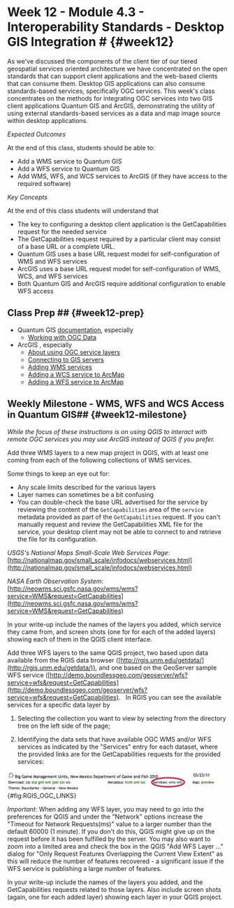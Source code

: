 <!---------------------------------------------------------------------------->
<!-- Week 12 ----------------------------------------------------------------->
<!---------------------------------------------------------------------------->

# Week 12 - Module 4.3 - Interoperability Standards - Desktop GIS Integration # {#week12}

As we've discussed the components of the client tier of our tiered geospatial services oriented architecture we have concentrated on the open standards that can support client applications and the web-based clients that can consume them. Desktop GIS applications can also consume standards-based services, specifically OGC services. This week's class concentrates on the methods for integrating OGC services into two GIS client applications Quantum GIS and ArcGIS, demonstrating the utility of using external standards-based services as a data and map image source within desktop applications.


*Expected Outcomes*

At the end of this class, students should be able to:

* Add a WMS service to Quantum GIS
* Add a WFS service to Quantum GIS
* Add WMS, WFS, and WCS services to ArcGIS (if they have access to the required software)


*Key Concepts*

At the end of this class students will understand that

* The key to configuring a desktop client application is the GetCapabilities request for the needed service
* The GetCapabilities request required by a particular client may consist of a base URL or a complete URL. 
* Quantum GIS uses a base URL request model for self-configuration of WMS and WFS services
* ArcGIS uses a base URL request model for self-configuration of WMS, WCS, and WFS services
* Both Quantum GIS and ArcGIS require additional configuration to enable WFS access 


## Class Prep ## {#week12-prep}

* Quantum GIS [documentation](http://docs.qgis.org/2.8/en/docs/user_manual/), especially
	* [Working with OGC Data](http://docs.qgis.org/2.8/en/docs/user_manual/working_with_ogc/index.html)
* ArcGIS [](), especially
	* [About using OGC service layers](http://desktop.arcgis.com/en/arcmap/10.3/map/web-maps-and-services/about-using-ogc-service-layers.htm)
	* [Connecting to GIS servers](http://desktop.arcgis.com/en/arcmap/10.3/manage-data/using-arccatalog/connecting-to-gis-servers.htm)
	* [Adding WMS services](http://desktop.arcgis.com/en/arcmap/10.3/map/web-maps-and-services/adding-wms-services.htm)
	* [Adding a WCS service to ArcMap](http://desktop.arcgis.com/en/arcmap/10.3/map/web-maps-and-services/adding-a-wcs-service-to-arcmap.htm)
	* [Adding a WFS service to ArcMap](http://desktop.arcgis.com/en/arcmap/10.3/map/web-maps-and-services/adding-a-wfs-service-to-arcmap.htm)

## Weekly Milestone - WMS, WFS and WCS Access in Quantum GIS## {#week12-milestone}

*While the focus of these instructions is on using QGIS to interact with remote OGC services you may use ArcGIS instead of QGIS if you prefer.*

Add three WMS layers to a new map project in QGIS, with at least one coming from each of the following collections of WMS services.

Some things to keep an eye out for:

* Any scale limits described for the various layers
* Layer names can sometimes be a bit confusing
* You can double-check the base URL advertised for the service by reviewing the content of the `GetCapabilities` area of the `service` metadata provided as part of the `GetCapabilities` request. If you can't manually request and review the GetCapabilities XML file for the service, your desktop client may not be able to connect to and retrieve the file for its configuration. 

_USGS's National Maps *Small-Scale Web Services* Page_: [http://nationalmap.gov/small_scale/infodocs/webservices.html](http://nationalmap.gov/small_scale/infodocs/webservices.html)

_NASA Earth Observation System_: [http://neowms.sci.gsfc.nasa.gov/wms/wms?service=WMS&request=GetCapabilities](http://neowms.sci.gsfc.nasa.gov/wms/wms?service=WMS&request=GetCapabilities)

In your write-up include the names of the layers you added, which service they came from, and screen shots (one for for each of the added layers) showing each of them in the QGIS client interface.

Add three WFS layers to the same QGIS project, two based upon data available from the RGIS data browser ([http://rgis.unm.edu/getdata/](http://rgis.unm.edu/getdata/)), and one based on the GeoServer sample WFS service ([http://demo.boundlessgeo.com/geoserver/wfs?service=wfs&request=GetCapabilities](http://demo.boundlessgeo.com/geoserver/wfs?service=wfs&request=GetCapabilities).   In RGIS you can see the available services for a specific data layer by 

1. Selecting the collection you want to view by selecting from the directory tree on the left side of the page; 

2. Identifying the data sets that have available OGC WMS and/or WFS services as indicated by the "Services" entry for each dataset, where the provided links are for the GetCapabilities requests for the provided services:

![Illustration highlighting where to see if a spacific dataset has an available OGC service](images/RGIS_OGCLinkScreenshot.jpg){#fig:RGIS_OGC_LINKS}

_Important_: When adding any WFS layer, you may need to go into the preferences for QGIS and under the "Network" options increase the "Timeout for Network Requests(ms)" value to a larger number than the default 60000 (1 minute). If you don't do this, QGIS might give up on the request before it has been fulfilled by the server. You may also want to zoom into a limited area and check the box in the QGIS "Add WFS Layer ..." dialog for "Only Request Features Overlapping the Current View Extent" as this will reduce the number of features recovered - a significant issue if the WFS service is publishing a large number of features.    

In your write-up include the names of the layers you added, and the GetCapabilities requests related to those layers. Also include screen shots (again, one for each added layer) showing each layer in your QGIS project.  

